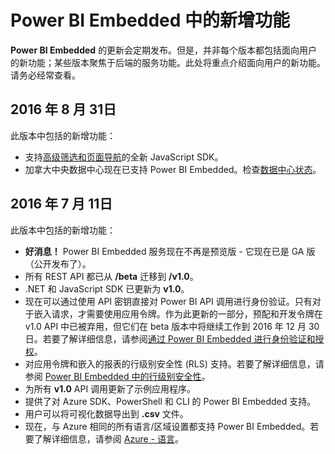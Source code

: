 <properties
   pageTitle="Power BI Embedded 中的新增功能"
   description="获取 Power BI Embedded 中的新增功能的最新信息"
   services="power-bi-embedded"
   documentationCenter=""
   authors="mgblythe"
   manager="mblythe"
   editor=""
   tags=""/>
<tags
   ms.service="power-bi-embedded"
   ms.devlang="NA"
   ms.topic="article"
   ms.tgt_pltfrm="NA"
   ms.workload="powerbi"
   ms.date="10/04/2016"
   ms.author="mblythe"
   wacn.date="02/06/2017"/>  


# Power BI Embedded 中的新增功能

**Power BI Embedded** 的更新会定期发布。但是，并非每个版本都包括面向用户的新功能；某些版本聚焦于后端的服务功能。此处将重点介绍面向用户的新功能。请务必经常查看。

## 2016 年 8 月 31日

此版本中包括的新增功能：

- 支持[高级筛选和页面导航](/documentation/articles/power-bi-embedded-interact-with-reports/)的全新 JavaScript SDK。
- 加拿大中央数据中心现在已支持 Power BI Embedded。检查[数据中心状态](https://azure.microsoft.com/status/)。

## 2016 年 7 月 11日

此版本中包括的新增功能：

-    **好消息！** Power BI Embedded 服务现在不再是预览版 - 它现在已是 GA 版（公开发布了）。
-    所有 REST API 都已从 **/beta** 迁移到 **/v1.0**。
-    .NET 和 JavaScript SDK 已更新为 **v1.0**。
-    现在可以通过使用 API 密钥直接对 Power BI API 调用进行身份验证。只有对于嵌入请求，才需要使用应用令牌。作为此更新的一部分，预配和开发令牌在 v1.0 API 中已被弃用，但它们在 beta 版本中将继续工作到 2016 年 12 月 30 日。若要了解详细信息，请参阅[通过 Power BI Embedded 进行身份验证和授权](/documentation/articles/power-bi-embedded-app-token-flow/)。
-    对应用令牌和嵌入的报表的行级别安全性 (RLS) 支持。若要了解详细信息，请参阅 [Power BI Embedded 中的行级别安全性](/documentation/articles/power-bi-embedded-rls/)。
-    为所有 **v1.0** API 调用更新了示例应用程序。
-    提供了对 Azure SDK、PowerShell 和 CLI 的 Power BI Embedded 支持。
-    用户可以将可视化数据导出到 **.csv** 文件。
-    现在，与 Azure 相同的所有语言/区域设置都支持 Power BI Embedded。若要了解详细信息，请参阅 [Azure - 语言](http://social.technet.microsoft.com/wiki/contents/articles/4234.windows-azure-extent-of-localization.aspx)。

<!---HONumber=Mooncake_1010_2016-->